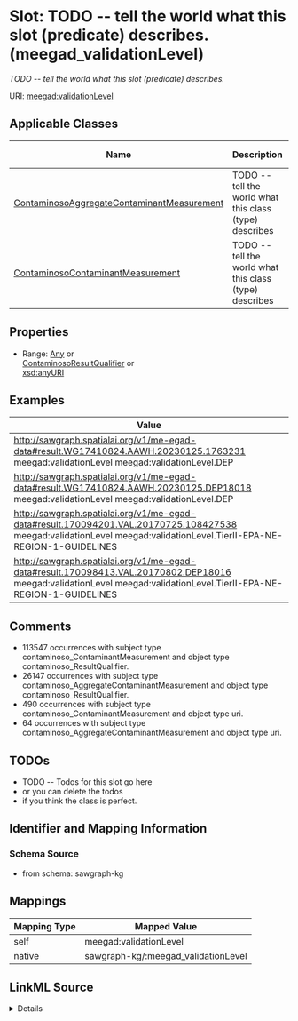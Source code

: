 

# Slot: TODO -- tell the world what this slot (predicate) describes. (meegad_validationLevel)


_TODO -- tell the world what this slot (predicate) describes._





URI: [meegad:validationLevel](http://sawgraph.spatialai.org/v1/me-egad#validationLevel)



<!-- no inheritance hierarchy -->





## Applicable Classes

| Name | Description | Modifies Slot |
| --- | --- | --- |
| [ContaminosoAggregateContaminantMeasurement](../classes/ContaminosoAggregateContaminantMeasurement.md) | TODO -- tell the world what this class (type) describes |  no  |
| [ContaminosoContaminantMeasurement](../classes/ContaminosoContaminantMeasurement.md) | TODO -- tell the world what this class (type) describes |  no  |







## Properties

* Range: [Any](../classes/Any.md)&nbsp;or&nbsp;<br />[ContaminosoResultQualifier](../classes/ContaminosoResultQualifier.md)&nbsp;or&nbsp;<br />[xsd:anyURI](http://www.w3.org/2001/XMLSchema#anyURI)






## Examples

| Value |
| --- |
| http://sawgraph.spatialai.org/v1/me-egad-data#result.WG17410824.AAWH.20230125.1763231 meegad:validationLevel meegad:validationLevel.DEP |
| http://sawgraph.spatialai.org/v1/me-egad-data#result.WG17410824.AAWH.20230125.DEP18018 meegad:validationLevel meegad:validationLevel.DEP |
| http://sawgraph.spatialai.org/v1/me-egad-data#result.170094201.VAL.20170725.108427538 meegad:validationLevel meegad:validationLevel.TierII-EPA-NE-REGION-1-GUIDELINES |
| http://sawgraph.spatialai.org/v1/me-egad-data#result.170098413.VAL.20170802.DEP18016 meegad:validationLevel meegad:validationLevel.TierII-EPA-NE-REGION-1-GUIDELINES |

## Comments

* 113547 occurrences with subject type contaminoso_ContaminantMeasurement and object type contaminoso_ResultQualifier.
* 26147 occurrences with subject type contaminoso_AggregateContaminantMeasurement and object type contaminoso_ResultQualifier.
* 490 occurrences with subject type contaminoso_ContaminantMeasurement and object type uri.
* 64 occurrences with subject type contaminoso_AggregateContaminantMeasurement and object type uri.

## TODOs

* TODO -- Todos for this slot go here
* or you can delete the todos
* if you think the class is perfect.

## Identifier and Mapping Information







### Schema Source


* from schema: sawgraph-kg




## Mappings

| Mapping Type | Mapped Value |
| ---  | ---  |
| self | meegad:validationLevel |
| native | sawgraph-kg/:meegad_validationLevel |




## LinkML Source

<details>
```yaml
name: meegad_validationLevel
description: TODO -- tell the world what this slot (predicate) describes.
title: TODO -- tell the world what this slot (predicate) describes.
todos:
- TODO -- Todos for this slot go here
- or you can delete the todos
- if you think the class is perfect.
comments:
- 113547 occurrences with subject type contaminoso_ContaminantMeasurement and object
  type contaminoso_ResultQualifier.
- 26147 occurrences with subject type contaminoso_AggregateContaminantMeasurement
  and object type contaminoso_ResultQualifier.
- 490 occurrences with subject type contaminoso_ContaminantMeasurement and object
  type uri.
- 64 occurrences with subject type contaminoso_AggregateContaminantMeasurement and
  object type uri.
examples:
- value: http://sawgraph.spatialai.org/v1/me-egad-data#result.WG17410824.AAWH.20230125.1763231
    meegad:validationLevel meegad:validationLevel.DEP
- value: http://sawgraph.spatialai.org/v1/me-egad-data#result.WG17410824.AAWH.20230125.DEP18018
    meegad:validationLevel meegad:validationLevel.DEP
- value: http://sawgraph.spatialai.org/v1/me-egad-data#result.170094201.VAL.20170725.108427538
    meegad:validationLevel meegad:validationLevel.TierII-EPA-NE-REGION-1-GUIDELINES
- value: http://sawgraph.spatialai.org/v1/me-egad-data#result.170098413.VAL.20170802.DEP18016
    meegad:validationLevel meegad:validationLevel.TierII-EPA-NE-REGION-1-GUIDELINES
from_schema: sawgraph-kg
rank: 1000
slot_uri: meegad:validationLevel
alias: meegad_validationLevel
domain_of:
- contaminoso_AggregateContaminantMeasurement
- contaminoso_ContaminantMeasurement
subproperty_of: contaminoso_resultAnnotation
range: Any
any_of:
- range: contaminoso_ResultQualifier
- range: uri

```
</details>